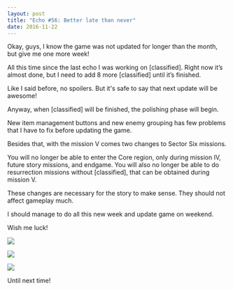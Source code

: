 ```yaml
---
layout: post
title: "Echo #56: Better late than never"
date: 2016-11-22
---
```


Okay, guys, I know the game was not updated for longer than the month, but give me one more week!

All this time since the last echo I was working on [classified]. Right now it’s almost done, but I need to add 8 more [classified] until it’s finished.

Like I said before, no spoilers. But it's safe to say that next update will be awesome!

Anyway, when [classified] will be finished, the polishing phase will begin.

New item management buttons and new enemy grouping has few problems that I have to fix before updating the game.

Besides that, with the mission V comes two changes to Sector Six missions.

You will no longer be able to enter the Core region, only during mission IV, future story missions, and endgame. You will also no longer be able to do resurrection missions without [classified], that can be obtained during mission V.

These changes are necessary for the story to make sense. They should not affect gameplay much.

I should manage to do all this new week and update game on weekend.

Wish me luck!

![](http://i.imgur.com/bBcQ7Zh.png)

![](http://i.imgur.com/oCYN9bq.png)

![](http://i.imgur.com/TthYkTX.png)

Until next time!
